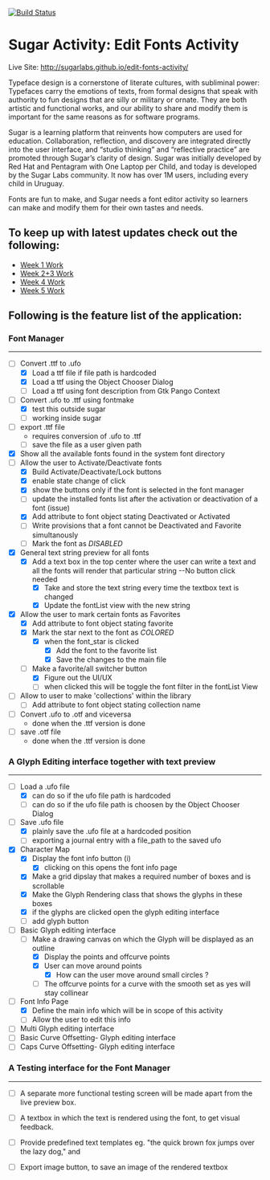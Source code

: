 [![Build Status](https://travis-ci.org/sugarlabs/edit-fonts-activity.svg?branch=master)](https://travis-ci.org/sugarlabs/edit-fonts-activity)

# Sugar Activity: Edit Fonts Activity

Live Site: <http://sugarlabs.github.io/edit-fonts-activity/>

Typeface design is a cornerstone of literate cultures, with subliminal power: Typefaces carry the emotions of texts, from formal designs that speak with authority to fun designs that are silly or military or ornate. They are both artistic and functional works, and our ability to share and modify them is important for the same reasons as for software programs.

Sugar is a learning platform that reinvents how computers are used for education. Collaboration, reflection, and discovery are integrated directly into the user interface, and “studio thinking” and “reflective practice” are promoted through Sugar’s clarity of design. Sugar was initially developed by Red Hat and Pentagram with One Laptop per Child, and today is developed by the Sugar Labs community. It now has over 1M users, including every child in Uruguay.

Fonts are fun to make, and Sugar needs a font editor activity so learners can make and modify them for their own tastes and needs.


## To keep up with latest updates check out the following:

* [Week 1 Work](https://sugarlabs.github.io/edit-fonts-activity/week-1-work)
* [Week 2+3 Work](https://sugarlabs.github.io/edit-fonts-activity/week-3-work)
* [Week 4 Work](https://sugarlabs.github.io/edit-fonts-activity/week-4-work)
* [Week 5 Work](https://sugarlabs.github.io/edit-fonts-activity/week-5-work)

## Following is the feature list of the application:

### Font Manager
---
* [ ] Convert .ttf to .ufo
	*	[x] Load a ttf file if file path is hardcoded
	*	[x] Load a ttf using the Object Chooser Dialog
	*	[ ] Load a ttf using font description from Gtk Pango Context
* [ ] Convert .ufo to .ttf using fontmake
	* [x] test this outside sugar
	* [ ] working inside sugar
* [ ] export .ttf file
	* requires conversion of .ufo to .ttf
	* [ ] save the file as a user given path
* [x] Show all the available fonts found in the system font directory
* [ ] Allow the user to Activate/Deactivate fonts
	* [x] Build Activate/Deactivate/Lock buttons
	* [x] enable state change of click
	* [x] show the buttons only if the font is selected in the font manager
	* [ ] update the installed fonts list after the activation or deactivation of a font (issue)
	* [x] Add attribute to font object stating Deactivated or Activated
	* [ ] Write provisions that a font cannot be Deactivated and Favorite simultanously
	* [ ] Mark the font as *DISABLED*
* [x] General text string preview for all fonts
  * [x] Add a text box in the top center where the user can write a text and all the fonts will render that particular string --No button click needed
    * [x] Take and store the text string every time the textbox text is changed
	* [x] Update the fontList view with the new string
* [x] Allow the user to mark certain fonts as Favorites
	* [x] Add attribute to font object stating favorite
	* [x] Mark the star next to the font as *COLORED*
	  * [x] when the font_star is clicked
	    * [x] Add the font to the favorite list
		* [x] Save the changes to the main file
	* [ ] Make a favorite/all switcher button
      * [x] Figure out the UI/UX
      * [ ] when clicked this will be toggle the font filter in the fontList View
* [ ] Allow to user to make 'collections' within the library
	* [ ] Add attribute to font object stating collection name
* [ ] Convert .ufo to .otf and viceversa
	* done when the .ttf version is done
* [ ] save .otf file
	* done when the .ttf version is done

### A Glyph Editing interface together with text preview
---

* [ ] Load a .ufo file
	* [x] can do so if the ufo file path is hardcoded
	* [ ] can do so if the ufo file path is choosen by the Object Chooser Dialog
* [ ] Save .ufo file
	* [x] plainly save the .ufo file at a hardcoded position
	* [ ] exporting a journal entry with a file_path to the saved ufo
* [x] Character Map
	* [x] Display the font info button (i)
		* [x] clicking on this opens the font info page
	* [x] Make a grid dipslay that makes a required number of boxes and is scrollable
	* [x] Make the Glyph Rendering class that shows the glyphs in these boxes
	* [x] if the glyphs are clicked open the glyph editing interface
	* [ ] add glyph button
* [ ] Basic Glyph editing interface
	* [ ] Make a drawing canvas on which the Glyph will be displayed as an outline
		* [x] Display the points and offcurve points
		* [x] User can move around points
			* [x] How can the user move around small circles ?
		* [ ] The offcurve points for a curve with the smooth set as yes will stay collinear
* [ ] Font Info Page
	* [x] Define the main info which will be in scope of this activity
	* [ ] Allow the user to edit this info
* [ ] Multi Glyph editing interface
* [ ] Basic Curve Offsetting- Glyph editing interface
* [ ] Caps Curve Offsetting- Glyph editing interface

### A Testing interface for the Font Manager
---
* [ ] A separate more functional testing screen will be made apart from the live preview box.
* [ ] A textbox in which the text is rendered using the font, to get visual feedback.
* [ ] Provide predefined text templates eg. "the quick brown fox jumps over the lazy dog," and
* [ ] Export image button, to save an image of the rendered textbox


